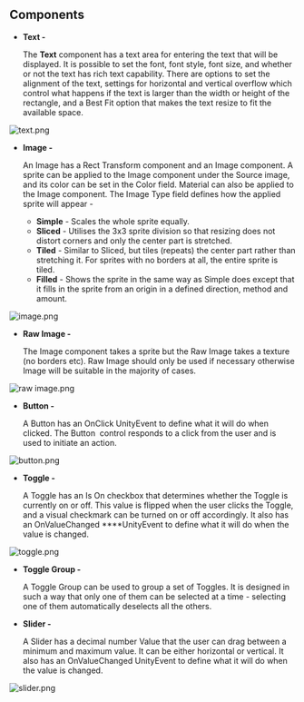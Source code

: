## Components

- **Text -**
    
    The **Text** component has a text area for entering the text that will be displayed. It is possible to set the font, font style, font size, and whether or not the text has rich text capability. There are options to set the alignment of the text, settings for horizontal and vertical overflow which control what happens if the text is larger than the width or height of the rectangle, and a Best Fit option that makes the text resize to fit the available space.
    

![text.png](https://s3-us-west-2.amazonaws.com/secure.notion-static.com/0e546149-ed3c-4ae1-be2a-fc71c0817be7/text.png)

- **Image -**
    
    An Image has a Rect Transform component and an Image component. A sprite can be applied to the Image component under the Source image, and its color can be set in the Color field. Material can also be applied to the Image component. The Image Type field defines how the applied sprite will appear - 
    
    - **Simple** - Scales the whole sprite equally.
    - **Sliced** - Utilises the 3x3 sprite division so that resizing does not distort corners and only the center part is stretched.
    - **Tiled** - Similar to Sliced, but tiles (repeats) the center part rather than stretching it. For sprites with no borders at all, the entire sprite is tiled.
    - **Filled** - Shows the sprite in the same way as Simple does except that it fills in the sprite from an origin in a defined direction, method and amount.

![image.png](https://s3-us-west-2.amazonaws.com/secure.notion-static.com/ed9b27f0-3caf-4cb4-996a-f3b7dbe18392/image.png)

- **Raw Image -**
    
    The Image component takes a sprite but the Raw Image takes a texture (no borders etc). Raw Image should only be used if necessary otherwise Image will be suitable in the majority of cases.
    

![raw image.png](https://s3-us-west-2.amazonaws.com/secure.notion-static.com/d46493f8-5c23-46cb-abd3-7f7fdc1162f6/raw_image.png)

- **Button -**
    
    A Button has an OnClick UnityEvent to define what it will do when clicked. The Button
     control responds to a click from the user and is used to initiate an action.
    

![button.png](https://s3-us-west-2.amazonaws.com/secure.notion-static.com/aadaaf10-5e6c-4c35-849f-234ce2c512c7/Untitled.png)

- **Toggle -**
    
    A Toggle has an Is On checkbox that determines whether the Toggle is currently on or off. This value is flipped when the user clicks the Toggle, and a visual checkmark can be turned on or off accordingly. It also has an OnValueChanged ****UnityEvent to define what it will do when the value is changed.
    

![toggle.png](https://s3-us-west-2.amazonaws.com/secure.notion-static.com/a8743a30-b9b8-4bb9-b14d-9f3e34635f85/UI_ToggleExample.png)

- **Toggle Group -**
    
    A Toggle Group can be used to group a set of Toggles. It is designed in such a way that only one of them can be selected at a time - selecting one of them automatically deselects all the others.
    
- **Slider -**
    
    A Slider has a decimal number Value that the user can drag between a minimum and maximum value. It can be either horizontal or vertical. It also has an OnValueChanged UnityEvent to define what it will do when the value is changed.
    

![slider.png](https://s3-us-west-2.amazonaws.com/secure.notion-static.com/8ebe33a5-aa93-4a09-81ec-9bb10a43ad1c/Untitled.png)
